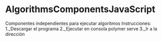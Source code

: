 # AlgorithmsComponentsJavaScript
Componentes independientes para ejecutar algoritmos
Instrucciones:
1._Descargar el programa
2._Ejecutar en consola polymer serve
3._Ir a la dirección 
